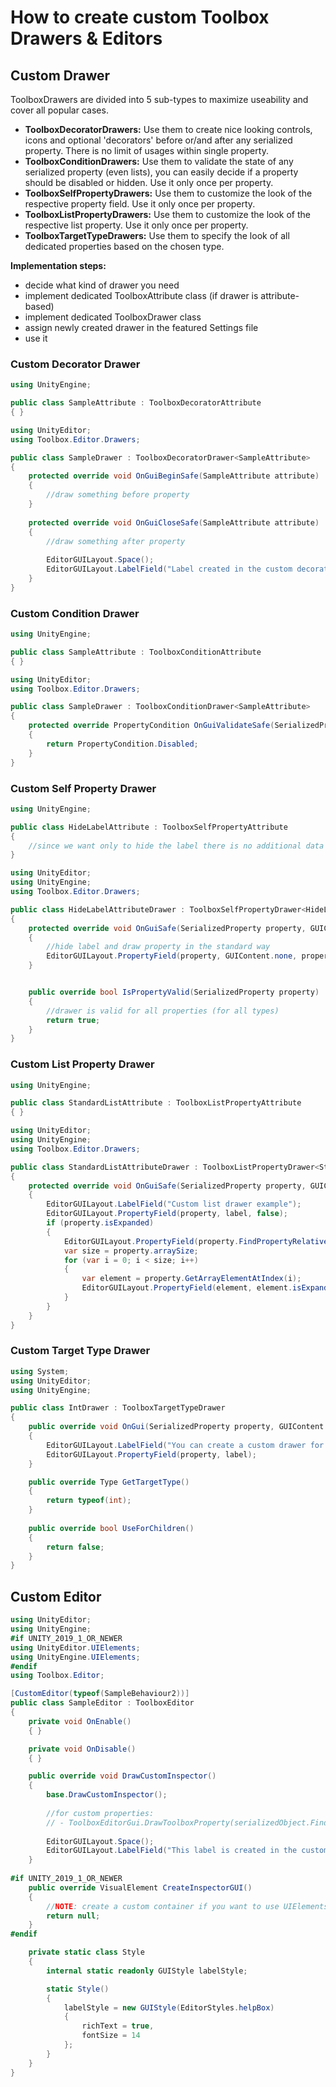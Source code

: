 # How to create custom Toolbox Drawers & Editors

## Custom Drawer

ToolboxDrawers are divided into 5 sub-types to maximize useability and cover all popular cases.
- **ToolboxDecoratorDrawers:**
Use them to create nice looking controls, icons and optional 'decorators' before or/and after any serialized property.
There is no limit of usages within single property.
- **ToolboxConditionDrawers:**
Use them to validate the state of any serialized property (even lists), you can easily decide if a property should be disabled or hidden.
Use it only once per property.
- **ToolboxSelfPropertyDrawers:**
Use them to customize the look of the respective property field.
Use it only once per property.
- **ToolboxListPropertyDrawers:**
Use them to customize the look of the respective list property.
Use it only once per property.
- **ToolboxTargetTypeDrawers:**
Use them to specify the look of all dedicated properties based on the chosen type.

**Implementation steps:**
- decide what kind of drawer you need
- implement dedicated ToolboxAttribute class (if drawer is attribute-based)
- implement dedicated ToolboxDrawer class
- assign newly created drawer in the featured Settings file
- use it 

### Custom Decorator Drawer

```csharp
using UnityEngine;

public class SampleAttribute : ToolboxDecoratorAttribute
{ }
```

```csharp
using UnityEditor;
using Toolbox.Editor.Drawers;

public class SampleDrawer : ToolboxDecoratorDrawer<SampleAttribute>
{
	protected override void OnGuiBeginSafe(SampleAttribute attribute)
	{
		//draw something before property
	}
	
	protected override void OnGuiCloseSafe(SampleAttribute attribute)
	{
		//draw something after property
		
		EditorGUILayout.Space();
		EditorGUILayout.LabelField("Label created in the custom decorator Drawer.");
	}
}
```

### Custom Condition Drawer

```csharp
using UnityEngine;

public class SampleAttribute : ToolboxConditionAttribute
{ }
```

```csharp
using UnityEditor;
using Toolbox.Editor.Drawers;

public class SampleDrawer : ToolboxConditionDrawer<SampleAttribute>
{
	protected override PropertyCondition OnGuiValidateSafe(SerializedProperty property, SampleAttribute attribute)
	{
		return PropertyCondition.Disabled;
	}
}
```

### Custom Self Property Drawer

```csharp
using UnityEngine;

public class HideLabelAttribute : ToolboxSelfPropertyAttribute
{
	//since we want only to hide the label there is no additional data needed
}

```

```csharp
using UnityEditor;
using UnityEngine;
using Toolbox.Editor.Drawers;

public class HideLabelAttributeDrawer : ToolboxSelfPropertyDrawer<HideLabelAttribute>
{
	protected override void OnGuiSafe(SerializedProperty property, GUIContent label, HideLabelAttribute attribute)
	{
		//hide label and draw property in the standard way
		EditorGUILayout.PropertyField(property, GUIContent.none, property.isExpanded);
	}


	public override bool IsPropertyValid(SerializedProperty property)
	{
		//drawer is valid for all properties (for all types)
		return true;
	}
}
```

### Custom List Property Drawer

```csharp
using UnityEngine;

public class StandardListAttribute : ToolboxListPropertyAttribute
{ }
```

```csharp
using UnityEditor;
using UnityEngine;
using Toolbox.Editor.Drawers;

public class StandardListAttributeDrawer : ToolboxListPropertyDrawer<StandardListAttribute>
{
	protected override void OnGuiSafe(SerializedProperty property, GUIContent label, StandardListAttribute attribute)
	{
		EditorGUILayout.LabelField("Custom list drawer example");
		EditorGUILayout.PropertyField(property, label, false);
		if (property.isExpanded)
		{
			EditorGUILayout.PropertyField(property.FindPropertyRelative("Array.size"));
			var size = property.arraySize;
			for (var i = 0; i < size; i++)
			{
				var element = property.GetArrayElementAtIndex(i);
				EditorGUILayout.PropertyField(element, element.isExpanded);
			}
		}
	}
}
```

### Custom Target Type Drawer

```csharp
using System;
using UnityEditor;
using UnityEngine;

public class IntDrawer : ToolboxTargetTypeDrawer
{
	public override void OnGui(SerializedProperty property, GUIContent label)
	{
		EditorGUILayout.LabelField("You can create a custom drawer for all single types");
		EditorGUILayout.PropertyField(property, label);
	}

	public override Type GetTargetType()
	{
		return typeof(int);
	}
	
	public override bool UseForChildren()
	{
		return false;
	}
}
```

## Custom Editor

```csharp
using UnityEditor;
using UnityEngine;
#if UNITY_2019_1_OR_NEWER
using UnityEditor.UIElements;
using UnityEngine.UIElements;
#endif
using Toolbox.Editor;

[CustomEditor(typeof(SampleBehaviour2))]
public class SampleEditor : ToolboxEditor
{
	private void OnEnable()
	{ }

	private void OnDisable()
	{ }

	public override void DrawCustomInspector()
	{
		base.DrawCustomInspector();
		
		//for custom properties:
		// - ToolboxEditorGui.DrawToolboxProperty(serializedObject.FindProperty("myProperty"));
		
		EditorGUILayout.Space();
		EditorGUILayout.LabelField("This label is created in the custom Editor. You can freely extend Toolbox-based Editors by inheriting from the <b>ToolboxEditor</b> class.", Style.labelStyle);
	}
	
#if UNITY_2019_1_OR_NEWER
	public override VisualElement CreateInspectorGUI()
	{
		//NOTE: create a custom container if you want to use UIElements instead of the standard IMGUI system
		return null;
	}
#endif

	private static class Style
	{
		internal static readonly GUIStyle labelStyle;

		static Style()
		{
			labelStyle = new GUIStyle(EditorStyles.helpBox)
			{
				richText = true,
				fontSize = 14
			};
		}
	}
}
```